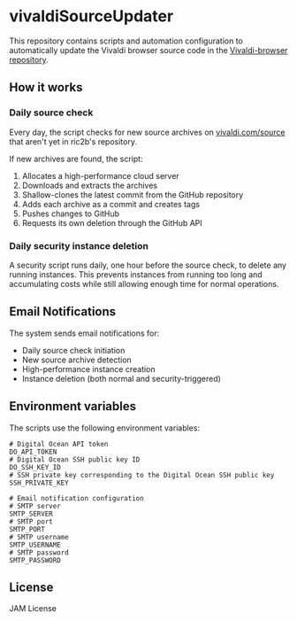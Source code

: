 # vivaldiSourceUpdater

This repository contains scripts and automation configuration to automatically update the Vivaldi browser source code in the [Vivaldi-browser repository](https://github.com/ric2b/Vivaldi-browser).

## How it works

### Daily source check

Every day, the script checks for new source archives on [vivaldi.com/source](https://vivaldi.com/source/) that aren't yet in ric2b's repository.

If new archives are found, the script:

1. Allocates a high-performance cloud server
2. Downloads and extracts the archives
3. Shallow-clones the latest commit from the GitHub repository
4. Adds each archive as a commit and creates tags
5. Pushes changes to GitHub
6. Requests its own deletion through the GitHub API

### Daily security instance deletion

A security script runs daily, one hour before the source check, to delete any running instances. This prevents instances from running too long and accumulating costs while still allowing enough time for normal operations.

## Email Notifications

The system sends email notifications for:

- Daily source check initiation
- New source archive detection
- High-performance instance creation
- Instance deletion (both normal and security-triggered)

## Environment variables

The scripts use the following environment variables:

```
# Digital Ocean API token
DO_API_TOKEN
# Digital Ocean SSH public key ID
DO_SSH_KEY_ID
# SSH private key corresponding to the Digital Ocean SSH public key
SSH_PRIVATE_KEY

# Email notification configuration
# SMTP server
SMTP_SERVER
# SMTP port
SMTP_PORT
# SMTP username
SMTP_USERNAME
# SMTP password
SMTP_PASSWORD
```

## License

JAM License
